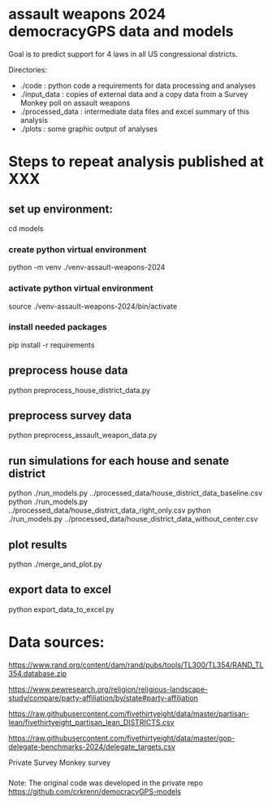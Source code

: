 # assault weapons 2024 democracyGPS data and models

Goal is to predict support for 4 laws in all US congressional districts.

Directories:
* ./code : python code a requirements for data processing and analyses
* ./input_data : copies of external data and a copy data from a
  Survey Monkey poll on assault weapons
* ./processed_data : intermediate data files and excel summary of this analysis
* ./plots : some graphic output of analyses

# Steps to repeat analysis published at XXX

## set up environment:
cd models
### create python virtual environment
python -m venv ./venv-assault-weapons-2024
### activate python virtual environment
source ./venv-assault-weapons-2024/bin/activate
### install needed packages
pip install -r requirements

## preprocess house data
python preprocess_house_district_data.py

## preprocess survey data
python preprocess_assault_weapon_data.py

## run simulations for each house and senate district
python ./run_models.py ../processed_data/house_district_data_baseline.csv
python ./run_models.py ../processed_data/house_district_data_right_only.csv
python ./run_models.py ../processed_data/house_district_data_without_center.csv

## plot results
python ./merge_and_plot.py

## export data to excel
python export_data_to_excel.py

# Data sources:
https://www.rand.org/content/dam/rand/pubs/tools/TL300/TL354/RAND_TL354.database.zip

https://www.pewresearch.org/religion/religious-landscape-study/compare/party-affiliation/by/state#party-affiliation

https://raw.githubusercontent.com/fivethirtyeight/data/master/partisan-lean/fivethirtyeight_partisan_lean_DISTRICTS.csv

https://raw.githubusercontent.com/fivethirtyeight/data/master/gop-delegate-benchmarks-2024/delegate_targets.csv

Private Survey Monkey survey

###
Note: The original code was developed in the private repo https://github.com/crkrenn/democracyGPS-models